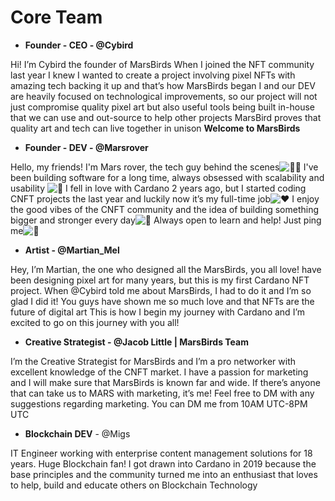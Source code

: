 # Core Team

* **Founder - CEO - @Cybird**&#x20;

Hi! I’m Cybird the founder of MarsBirds When I joined the NFT community last year I knew I wanted to create a project involving pixel NFTs with amazing tech backing it up and that’s how MarsBirds began I and our DEV are heavily focused on technological improvements, so our project will not just compromise quality pixel art but also useful tools being built in-house that we can use and out-source to help other projects MarsBird proves that quality art and tech can live together in unison **Welcome to MarsBirds**&#x20;

* **Founder - DEV - @Marsrover**&#x20;

Hello, my friends! I'm Mars rover, the tech guy behind the scenes![👨‍💻](https://discord.com/assets/001ee681fa13f39b4475ebf139a7ac64.svg) I've been building software for a long time, always obsessed with scalability and usability ![🎨](https://discord.com/assets/5cdf72535fd236b2a7e6ab8e4826b3a4.svg) I fell in love with Cardano 2 years ago, but I started coding CNFT projects the last year and luckily now it’s my full-time job![❤️](https://discord.com/assets/0483f2b648dcc986d01385062052ae1c.svg) I enjoy the good vibes of the CNFT community and the idea of building something bigger and stronger every day![🦉](https://discord.com/assets/59e611bd4994d2978d695df90db540c4.svg) Always open to learn and help! Just ping me![👋](https://discord.com/assets/df7ba0f4020ca70048a0226d1dfa73f6.svg)&#x20;

* **Artist - @Martian\_Mel**&#x20;

Hey, I’m Martian, the one who designed all the MarsBirds, you all love! have been designing pixel art for many years, but this is my first Cardano NFT project. When @Cybird told me about MarsBirds, I had to do it and I’m so glad I did it! You guys have shown me so much love and that NFTs are the future of digital art This is how I begin my journey with Cardano and I’m excited to go on this journey with you all!&#x20;

* **Creative Strategist - @Jacob Little | MarsBirds Team**&#x20;

I’m the Creative Strategist for MarsBirds and I’m a pro networker with excellent knowledge of the CNFT market. I have a passion for marketing and I will make sure that MarsBirds is known far and wide. If there’s anyone that can take us to MARS with marketing, it’s me! Feel free to DM with any suggestions regarding marketing. You can DM me from 10AM UTC-8PM UTC

* **Blockchain DEV** - @Migs&#x20;

IT Engineer working with enterprise content management solutions for 18 years. Huge Blockchain fan! I got drawn into Cardano in 2019 because the base principles and the community turned me into an enthusiast that loves to help, build and educate others on Blockchain Technology
